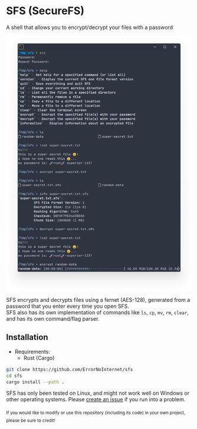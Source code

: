 # SFS (SecureFS)
A shell that allows you to encrypt/decrypt your files with a password

![SFS Showcase](./showcase.png)

SFS encrypts and decrypts files using a fernet (AES-128), generated from a password that you enter every time you open SFS.\
SFS also has its own implementation of commands like `ls`, `cp`, `mv`, `rm`, `clear`, and has its own command/flag parser.

## Installation
- Requirements:
	- Rust (Cargo)

```sh
git clone https://github.com/ErrorNoInternet/sfs
cd sfs
cargo install --path .
```

SFS has only been tested on Linux, and might not work well on Windows or other operating systems. Please [create an issue](https://github.com/ErrorNoInternet/sfs/issues/new) if you run into a problem.

<sub>If you would like to modify or use this repository (including its code) in your own project, please be sure to credit!</sub>
